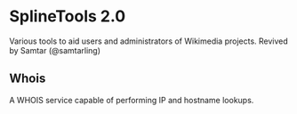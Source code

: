 # SplineTools 2.0

Various tools to aid users and administrators of Wikimedia projects. Revived by Samtar (@samtarling)

## Whois

A WHOIS service capable of performing IP and hostname lookups.
